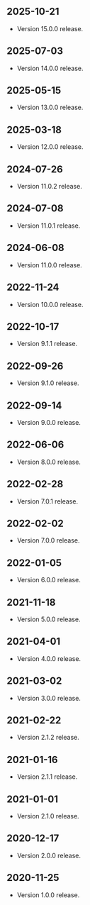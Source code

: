 ## 2025-10-21

- Version 15.0.0 release.

## 2025-07-03

- Version 14.0.0 release.

## 2025-05-15

- Version 13.0.0 release.

## 2025-03-18

- Version 12.0.0 release.

## 2024-07-26

- Version 11.0.2 release.

## 2024-07-08

- Version 11.0.1 release.

## 2024-06-08

- Version 11.0.0 release.

## 2022-11-24

- Version 10.0.0 release.

## 2022-10-17

- Version 9.1.1 release.

## 2022-09-26

- Version 9.1.0 release.

## 2022-09-14

- Version 9.0.0 release.

## 2022-06-06

- Version 8.0.0 release.

## 2022-02-28

- Version 7.0.1 release.

## 2022-02-02

- Version 7.0.0 release.

## 2022-01-05

- Version 6.0.0 release.

## 2021-11-18

- Version 5.0.0 release.

## 2021-04-01

- Version 4.0.0 release.

## 2021-03-02

- Version 3.0.0 release.

## 2021-02-22

- Version 2.1.2 release.

## 2021-01-16

- Version 2.1.1 release.

## 2021-01-01

- Version 2.1.0 release.

## 2020-12-17

- Version 2.0.0 release.

## 2020-11-25

- Version 1.0.0 release.
